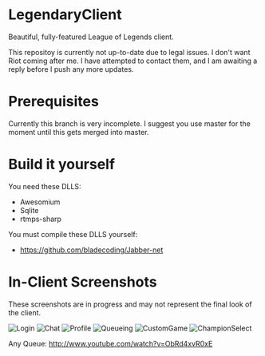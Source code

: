 LegendaryClient
===============

Beautiful, fully-featured League of Legends client.

This repositoy is currently not up-to-date due to legal issues. I don't want Riot coming after me. I have attempted to contact them, and I am awaiting a reply before I push any more updates.

Prerequisites
=============

Currently this branch is very incomplete. I suggest you use master for the moment until this gets merged into master.

Build it yourself
=================

You need these DLLS:

* Awesomium
* Sqlite
* rtmps-sharp

You must compile these DLLS yourself:

* https://github.com/bladecoding/Jabber-net

In-Client Screenshots
=====================

These screenshots are in progress and may not represent the final look of the client.

![Login](http://puu.sh/6iKrX.png)
![Chat](http://puu.sh/6iKBW.jpg)
![Profile](http://puu.sh/6kduH.jpg)
![Queueing](http://puu.sh/6kdvL.png)
![CustomGame](http://puu.sh/6p5aU.jpg)
![ChampionSelect](http://puu.sh/6p5dL.jpg)

Any Queue: http://www.youtube.com/watch?v=ObRd4xvR0xE
